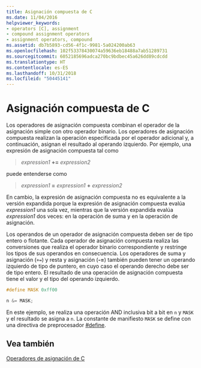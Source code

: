 ```yaml
---
title: Asignación compuesta de C
ms.date: 11/04/2016
helpviewer_keywords:
- operators [C], assignment
- compound assignment operators
- assignment operators, compound
ms.assetid: db7b5893-cd56-4f1c-9981-5a024200ab63
ms.openlocfilehash: 102f53378430074a59636eb18488a7ab51289731
ms.sourcegitcommit: 6052185696adca270bc9bdbec45a626dd89cdcdd
ms.translationtype: HT
ms.contentlocale: es-ES
ms.lasthandoff: 10/31/2018
ms.locfileid: "50445141"
---
```

# <a name="c-compound-assignment"></a>Asignación compuesta de C

Los operadores de asignación compuesta combinan el operador de la asignación simple con otro operador binario. Los operadores de asignación compuesta realizan la operación especificada por el operador adicional y, a continuación, asignan el resultado al operando izquierdo. Por ejemplo, una expresión de asignación compuesta tal como

> *expression1* **+=** *expression2*

puede entenderse como

> *expression1* **=** *expression1* **+** *expression2*

En cambio, la expresión de asignación compuesta no es equivalente a la versión expandida porque la expresión de asignación compuesta evalúa *expression1* una sola vez, mientras que la versión expandida evalúa *expression1* dos veces: en la operación de suma y en la operación de asignación.

Los operandos de un operador de asignación compuesta deben ser de tipo entero o flotante. Cada operador de asignación compuesta realiza las conversiones que realiza el operador binario correspondiente y restringe los tipos de sus operandos en consecuencia. Los operadores de suma y asignación (`+=`) y resta y asignación (**-=**) también pueden tener un operando izquierdo de tipo de puntero, en cuyo caso el operando derecho debe ser de tipo entero. El resultado de una operación de asignación compuesta tiene el valor y el tipo del operando izquierdo.

```C
#define MASK 0xff00

n &= MASK;
```

En este ejemplo, se realiza una operación AND inclusiva bit a bit en `n` y `MASK` y el resultado se asigna a `n`. La constante de manifiesto `MASK` se define con una directiva de preprocesador [#define](../preprocessor/hash-define-directive-c-cpp.md).

## <a name="see-also"></a>Vea también

[Operadores de asignación de C](../c-language/c-assignment-operators.md)